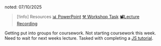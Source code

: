 noted: 07/10/2025

> [!info] Resources
> [📊 PowerPoint](Databases.pdf)
> [⚒️ Workshop Task](Resources/JavaScriptTutorial.pdf)
> [📽️Lecture Recording]()

Getting put into groups for coursework. Not starting coursework this week. Need to wait for next weeks lecture. Tasked with completing a [JS tutorial](Resources/JavaScriptTutorial.pdf).

